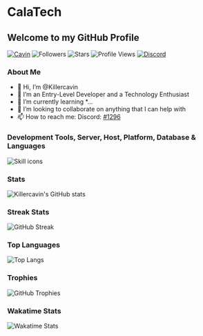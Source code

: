 <!-- Killercavin@CalaTech -->

# CalaTech

## Welcome to my GitHub Profile

[![Cavin](https://img.shields.io/badge/Cavin-<COLOR>.svg)](https://shields.io/)
![Followers](https://img.shields.io/github/followers/Killercavin?label=Follow&style=social)
![Stars](https://img.shields.io/github/stars/Killercavin?affiliations=OWNER%2CCOLLABORATOR&style=social)
![Profile Views](https://komarev.com/ghpvc/?username=Killercavin&color=blue)
[![Discord](https://img.shields.io/discord/950481728068263976?color=blueviolet&logo=Discord&style=plastic)](https://discord.gg/GnrKuFSaUC)

### About Me

- 👋 Hi, I’m @Killercavin
- 👀 I’m an Entry-Level Developer and a Technology Enthusiast
- 🌱 I’m currently learning *...
- 💞️ I’m looking to collaborate on anything that I can help with
- 📫 How to reach me: Discord: [#1296](https://discordapp.com/users/1296)

### Development Tools, Server, Host, Platform, Database & Languages

![Skill icons](https://skillicons.dev/icons?i=vscode,git,github,linux,html,css,javascript,python)

### Stats

![Killercavin's GitHub stats](https://github-readme-stats.vercel.app/api?username=Killercavin&show_icons=true&theme=tokyonight)

### Streak Stats

![GitHub Streak](https://github-readme-streak-stats.herokuapp.com/?user=Killercavin&theme=merko)

### Top Languages

![Top Langs](https://github-readme-stats.vercel.app/api/top-langs/?username=Killercavin&theme=radical)

### Trophies

![GitHub Trophies](https://github-profile-trophy.vercel.app/?username=Killercavin&&row=1&column=7)

### Wakatime Stats

![Wakatime Stats](https://github-readme-stats.vercel.app/api/wakatime?username=Killercavin)

<!-- End -->
